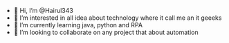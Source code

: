 - 👋 Hi, I’m @Hairul343
- 👀 I’m interested in all idea about technology where it call me an it geeeks
- 🌱 I’m currently learning java, python and RPA 
- 💞️ I’m looking to collaborate on any project that about automation

<!---
Hairul343/Hairul343 is a ✨ special ✨ repository because its `README.md` (this file) appears on your GitHub profile.
You can click the Preview link to take a look at your changes.
--->
